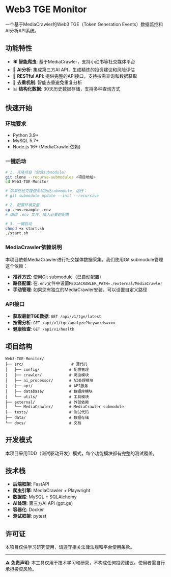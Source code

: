 # Web3 TGE Monitor

一个基于MediaCrawler的Web3 TGE（Token Generation Events）数据监控和AI分析API系统。

## 功能特性

- 🕷️ **智能爬虫**: 基于MediaCrawler，支持小红书等社交媒体平台
- 🤖 **AI分析**: 集成第三方AI API，生成精炼的投资建议和风险评估
- 📡 **RESTful API**: 提供完整的API接口，支持按需查询和数据获取
- 🔄 **去重机制**: 智能去重避免重复分析
- 📊 **结构化数据**: 30天历史数据存储，支持多种查询方式

## 快速开始

### 环境要求

- Python 3.9+
- MySQL 5.7+
- Node.js 16+ (MediaCrawler依赖)

### 一键启动

```bash
# 1. 克隆项目（包含submodule）
git clone --recurse-submodules <项目地址>
cd Web3-TGE-Monitor

# 如果已经克隆但未初始化submodule，运行：
# git submodule update --init --recursive

# 2. 配置环境变量
cp .env.example .env
# 编辑 .env 文件，填入必要的配置

# 3. 一键启动
chmod +x start.sh
./start.sh
```

### MediaCrawler依赖说明

本项目依赖MediaCrawler进行社交媒体数据采集。我们使用Git submodule管理这个依赖：

- **推荐方式**: 使用Git submodule（已自动配置）
- **路径配置**: 在`.env`文件中设置`MEDIACRAWLER_PATH=./external/MediaCrawler`
- **手动管理**: 如果您有独立的MediaCrawler安装，可以设置自定义路径

### API接口

- **获取最新TGE数据**: `GET /api/v1/tge/latest`
- **按需分析**: `GET /api/v1/tge/analyze?keywords=xxx`
- **健康检查**: `GET /api/v1/health`

## 项目结构

```
Web3-TGE-Monitor/
├── src/                     # 源代码
│   ├── config/             # 配置管理
│   ├── crawler/            # 爬虫模块
│   ├── ai_processor/       # AI处理模块
│   ├── api/                # API服务
│   ├── database/           # 数据库模块
│   └── utils/              # 工具模块
├── external/               # 外部依赖
│   └── MediaCrawler/       # MediaCrawler submodule
├── tests/                  # 测试代码
├── data/                   # 数据存储
└── docs/                   # 文档
```

## 开发模式

本项目采用TDD（测试驱动开发）模式，每个功能模块都有完整的测试覆盖。

## 技术栈

- **后端框架**: FastAPI
- **爬虫引擎**: MediaCrawler + Playwright
- **数据库**: MySQL + SQLAlchemy
- **AI处理**: 第三方AI API (gpt.ge)
- **容器化**: Docker
- **测试框架**: pytest

## 许可证

本项目仅供学习研究使用，请遵守相关法律法规和平台使用条款。

---

**⚠️ 免责声明**: 本工具仅用于技术学习和研究，不构成任何投资建议。使用者需自行承担投资风险。